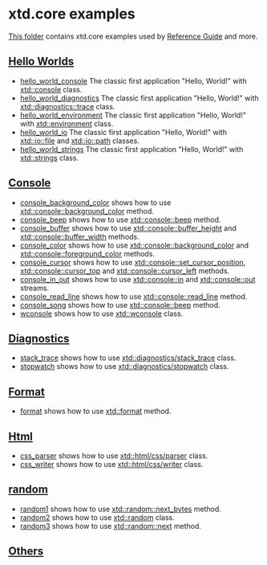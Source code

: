 # xtd.core examples

[This folder](.) contains xtd.core examples used by [Reference Guide](https://codedocs.xyz/gammasoft71/xtd/) and more.

## [Hello Worlds](hello_worlds/README.md)

* [hello_world_console](hello_worlds/hello_world_console/README.md) The classic first application "Hello, World!" with [xtd::console](../../src/xtd.core/include/xtd/basic_console.h) class.
* [hello_world_diagnostics](hello_worlds/hello_world_diagnostics/README.md) The classic first application "Hello, World!" with [xtd::diagnostics::trace](../../src/xtd.core/include/xtd/diagnostics/trace.h) class.
* [hello_world_environment](hello_worlds/hello_world_environment/README.md) The classic first application "Hello, World!" with [xtd::environment](../../src/xtd.core/include/xtd/environment.h) class.
* [hello_world_io](hello_worlds/hello_world_io/README.md) The classic first application "Hello, World!" with [xtd::io::file](../../src/xtd.core/include/xtd/io/file.h) and [xtd::io::path](../../src/xtd.core/include/xtd/io/path.h) classes.
* [hello_world_strings](hello_worlds/hello_world_strings/README.md) The classic first application "Hello, World!" with [xtd::strings](../../src/xtd.core/include/xtd/strings.h) class.

## [Console](console/README.md)

* [console_background_color](console/console_background_color/README.md) shows how to use [xtd::console::background_color](../../src/xtd.core/include/xtd/basic_console.h) method.
* [console_beep](console/console_beep/README.md) shows how to use [xtd::console::beep](../../src/xtd.core/include/xtd/basic_console.h) method.
* [console_buffer](console/console_buffer/README.md) shows how to use [xtd::console::buffer_height](../../src/xtd.core/include/xtd/basic_console.h) and [xtd::console::buffer_width](../../src/xtd.core/include/xtd/basic_console.h) methods.
* [console_color](console/console_color/README.md) shows how to use [xtd::console::background_color](../../src/xtd.core/include/xtd/basic_console.h) and [xtd::console::foreground_color](../../src/xtd.core/include/xtd/basic_console.h) methods.
* [console_cursor](console/console_cursor/README.md) shows how to use [xtd::console::set_cursor_position](../../src/xtd.core/include/xtd/basic_console.h), [xtd::console::cursor_top](../../src/xtd.core/include/xtd/basic_console.h) and [xtd::console::cursor_left](../../src/xtd.core/include/xtd/basic_console.h) methods.
* [console_in_out](console/console_in_out/README.md) shows how to use [xtd::console::in](../../src/xtd.core/include/xtd/basic_console.h) and [xtd::console::out](../../src/xtd.core/include/xtd/basic_console.h) streams.
* [console_read_line](console/console_read_line/README.md) shows how to use [xtd::console::read_line](../../src/xtd.core/include/xtd/basic_console.h) method.
* [console_song](console/console_song/README.md) shows how to use [xtd::console::beep](../../src/xtd.core/include/xtd/basic_console.h) method.
* [wconsole](console/wconsole/README.md) shows how to use [xtd::wconsole](../../src/xtd.core/include/xtd/basic_console.h) class.

## [Diagnostics](diagnostics/README.md)

* [stack_trace](diagnostics/stack_trace/README.md) shows how to use [xtd::diagnostics/stack_trace](../../src/xtd.core/include/xtd/diagnostics/stack_trace.h) class.
* [stopwatch](diagnostics/stopwatch/README.md) shows how to use [xtd::diagnostics/stopwatch](../../src/xtd.core/include/xtd/diagnostics/stopwatch.h) class.

## [Format](Format/README.md)

* [format](format/README.md) shows how to use [xtd::format](../../src/xtd.core/include/xtd/format.h) method.

## [Html](html/README.md)

* [css_parser](html/css_parser/README.md) shows how to use [xtd::html/css/parser](../../src/xtd.core/include/xtd/html/css/parser.h) class.
* [css_writer](html/css_writer/README.md) shows how to use [xtd::html/css/writer](../../src/xtd.core/include/xtd/html/css/writer.h) class.

## [random](random/README.md)

* [random1](random/random1/README.md) shows how to use [xtd::random::next_bytes](../../src/xtd.core/include/xtd/random.h) method.
* [random2](random/random2/README.md) shows how to use [xtd::random](../../src/xtd.core/include/xtd/random.h) class.
* [random3](random/random3/README.md) shows how to use [xtd::random::next](../../src/xtd.core/include/xtd/random.h) method.

## [Others](others/README.md)

